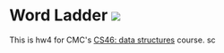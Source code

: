 # Word Ladder ![](https://api.travis-ci.com/lindseytam/word_ladder.svg?branch=master)

This is hw4 for CMC's [CS46: data structures](https://github.com/mikeizbicki/cmc-csci046) course.
sc
